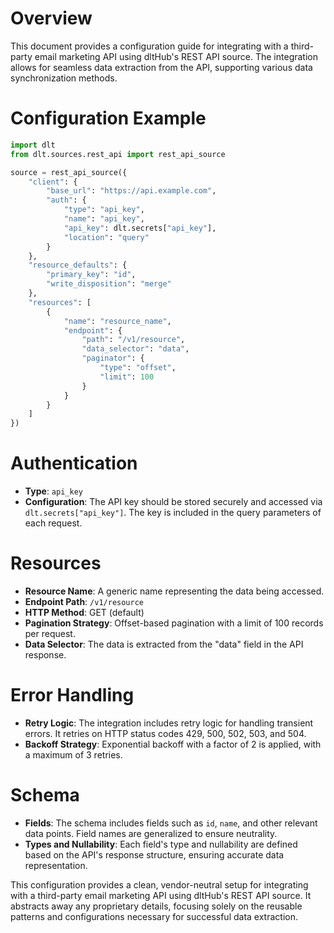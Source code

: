 # Overview

This document provides a configuration guide for integrating with a third-party email marketing API using dltHub's REST API source. The integration allows for seamless data extraction from the API, supporting various data synchronization methods.

# Configuration Example

```python
import dlt
from dlt.sources.rest_api import rest_api_source

source = rest_api_source({
    "client": {
        "base_url": "https://api.example.com",
        "auth": {
            "type": "api_key",
            "name": "api_key",
            "api_key": dlt.secrets["api_key"],
            "location": "query"
        }
    },
    "resource_defaults": {
        "primary_key": "id",
        "write_disposition": "merge"
    },
    "resources": [
        {
            "name": "resource_name",
            "endpoint": {
                "path": "/v1/resource",
                "data_selector": "data",
                "paginator": {
                    "type": "offset",
                    "limit": 100
                }
            }
        }
    ]
})
```

# Authentication

- **Type**: `api_key`
- **Configuration**: The API key should be stored securely and accessed via `dlt.secrets["api_key"]`. The key is included in the query parameters of each request.

# Resources

- **Resource Name**: A generic name representing the data being accessed.
- **Endpoint Path**: `/v1/resource`
- **HTTP Method**: GET (default)
- **Pagination Strategy**: Offset-based pagination with a limit of 100 records per request.
- **Data Selector**: The data is extracted from the "data" field in the API response.

# Error Handling

- **Retry Logic**: The integration includes retry logic for handling transient errors. It retries on HTTP status codes 429, 500, 502, 503, and 504.
- **Backoff Strategy**: Exponential backoff with a factor of 2 is applied, with a maximum of 3 retries.

# Schema

- **Fields**: The schema includes fields such as `id`, `name`, and other relevant data points. Field names are generalized to ensure neutrality.
- **Types and Nullability**: Each field's type and nullability are defined based on the API's response structure, ensuring accurate data representation.

This configuration provides a clean, vendor-neutral setup for integrating with a third-party email marketing API using dltHub's REST API source. It abstracts away any proprietary details, focusing solely on the reusable patterns and configurations necessary for successful data extraction.